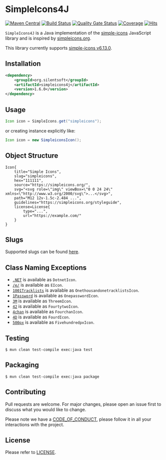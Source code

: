 # SimpleIcons4J

[![Maven Central](https://img.shields.io/maven-central/v/org.silentsoft/simpleicons4j)](https://search.maven.org/artifact/org.silentsoft/simpleicons4j)
[![Build Status](https://app.travis-ci.com/silentsoft/simpleicons4j.svg?branch=main)](https://app.travis-ci.com/silentsoft/simpleicons4j)
[![Quality Gate Status](https://sonarcloud.io/api/project_badges/measure?project=silentsoft_simpleicons4j&metric=alert_status)](https://sonarcloud.io/dashboard?id=silentsoft_simpleicons4j)
[![Coverage](https://sonarcloud.io/api/project_badges/measure?project=silentsoft_simpleicons4j&metric=coverage)](https://sonarcloud.io/dashboard?id=silentsoft_simpleicons4j)
[![Hits](https://hits.sh/github.com/silentsoft/simpleicons4j.svg)](https://hits.sh/github.com/silentsoft/simpleicons4j/)

`SimpleIcons4J` is a Java implementation of the [simple-icons](https://www.npmjs.com/package/simple-icons) JavaScript library and is inspired by [simpleicons.org](https://simpleicons.org).

This library currently supports [simple-icons v6.13.0](https://github.com/simple-icons/simple-icons/releases/tag/6.13.0).

## Installation
```xml
<dependency>
    <groupId>org.silentsoft</groupId>
    <artifactId>simpleicons4j</artifactId>
    <version>1.6.0</version>
</dependency>
```

## Usage
```java
Icon icon = SimpleIcons.get("simpleicons");
```

or creating instance explicitly like:

```java
Icon icon = new SimpleiconsIcon();
```

## Object Structure
```
Icon{
    title="Simple Icons",
    slug="simpleicons",
    hex="111111",
    source="https://simpleicons.org/",
    svg="<svg role=\"img\" viewBox=\"0 0 24 24\" xmlns=\"http://www.w3.org/2000/svg\">...</svg>",
    path="M12 12v-1.5c-2.484 ...",
    guidelines="https://simpleicons.org/styleguide",
    license=License{
        type="...",
        url="https://example.com/"
    }
}
```

## Slugs
Supported slugs can be found [here](slugs.md).

## Class Naming Exceptions
- [`.NET`](https://simpleicons.org/?q=.NET) is available as `DotnetIcon`.
- [`/e/`](https://simpleicons.org/?q=%2Fe%2F) is available as `EIcon`.
- [`1001Tracklists`](https://simpleicons.org/?q=1001Tracklists) is available as `OnethousandonetracklistsIcon`.
- [`1Password`](https://simpleicons.org/?q=1Password) is available as `OnepasswordIcon`.
- [`3M`](https://simpleicons.org/?q=3M) is available as `ThreemIcon`.
- [`42`](https://simpleicons.org/?q=42) is available as `FourtytwoIcon`.
- [`4chan`](https://simpleicons.org/?q=4chan) is available as `FourchanIcon`.
- [`4D`](https://simpleicons.org/?q=4D) is available as `FourdIcon`.
- [`500px`](https://simpleicons.org/?q=500px) is available as `FivehundredpxIcon`.

## Testing
```shell
$ mvn clean test-compile exec:java test
```

## Packaging
```shell
$ mvn clean test-compile exec:java package
```

## Contributing
Pull requests are welcome. For major changes, please open an issue first to discuss what you would like to change.

Please note we have a [CODE_OF_CONDUCT](https://github.com/silentsoft/simpleicons4j/blob/main/CODE_OF_CONDUCT.md), please follow it in all your interactions with the project.

## License
Please refer to [LICENSE](https://github.com/silentsoft/simpleicons4j/blob/main/LICENSE.txt).
